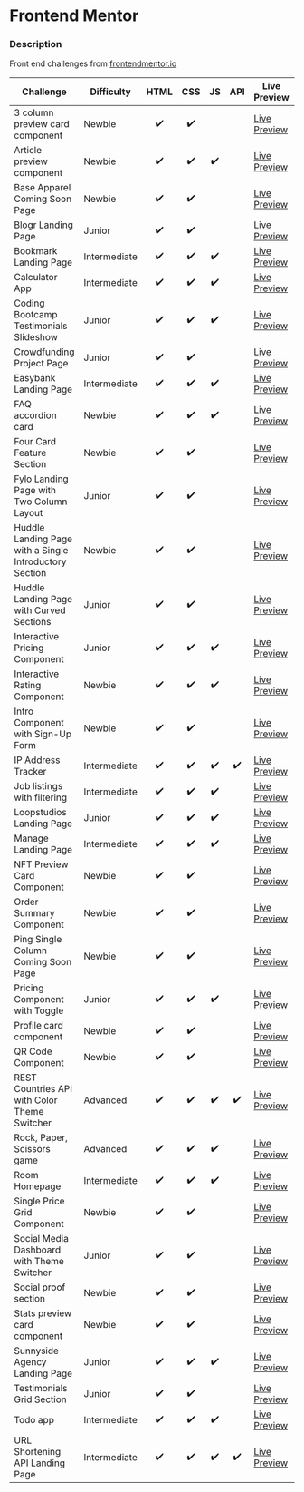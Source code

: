 # Frontend Mentor

### Description

Front end challenges from [frontendmentor.io](http://frontendmentor.io)

| Challenge                                              | Difficulty   | HTML | CSS | JS  | API | Live Preview                                                                                                                           | Code                                                                        |
| ------------------------------------------------------ | ------------ | :--: | :-: | :-: | :-: | -------------------------------------------------------------------------------------------------------------------------------------- | --------------------------------------------------------------------------- |
| 3 column preview card component                        | Newbie       |  ✔️  | ✔️  |     |     | [Live Preview](https://bobthered.github.io/frontendmentor.io/challenges/3-column-preview-card-component/build/)                        | [Code](./challenges/3-column-preview-card-component)                        |
| Article preview component                              | Newbie       |  ✔️  | ✔️  | ✔️  |     | [Live Preview](https://bobthered.github.io/frontendmentor.io/challenges/article-preview-component/)                                    | [Code](./challenges/article-preview-component)                              |
| Base Apparel Coming Soon Page                          | Newbie       |  ✔️  | ✔️  |     |     | [Live Preview](https://bobthered.github.io/frontendmentor.io/challenges/base-apparel-coming-soon-page/build/)                          | [Code](./challenges/base-apparel-coming-soon-page)                          |
| Blogr Landing Page                                     | Junior       |  ✔️  | ✔️  |     |     | [Live Preview](https://bobthered.github.io/frontendmentor.io/challenges/blogr-landing-page/build/)                                     | [Code](./challenges/blogr-landing-page)                                     |
| Bookmark Landing Page                                  | Intermediate |  ✔️  | ✔️  | ✔️  |     | [Live Preview](https://bobthered.github.io/frontendmentor.io/challenges/bookmark-landing-page/build/)                                  | [Code](./challenges/bookmark-landing-page)                                  |
| Calculator App                                         | Intermediate |  ✔️  | ✔️  | ✔️  |     | [Live Preview](https://bobthered.github.io/frontendmentor.io/challenges/calculator-app/build/)                                         | [Code](./challenges/calculator-app)                                         |
| Coding Bootcamp Testimonials Slideshow                 | Junior       |  ✔️  | ✔️  | ✔️  |     | [Live Preview](https://bobthered.github.io/frontendmentor.io/challenges/coding-bootcamp-testimonials-slider/build/)                    | [Code](./challenges/coding-bootcamp-testimonials-slider)                    |
| Crowdfunding Project Page                              | Junior       |  ✔️  | ✔️  |     |     | [Live Preview](https://bobthered.github.io/frontendmentor.io/challenges/crowdfunding-project-page/build/)                              | [Code](./challenges/crowdfunding-project-page)                              |
| Easybank Landing Page                                  | Intermediate |  ✔️  | ✔️  | ✔️  |     | [Live Preview](https://bobthered.github.io/frontendmentor.io/challenges/easybank-landing-page/build/)                                  | [Code](./challenges/easybank-landing-page)                                  |
| FAQ accordion card                                     | Newbie       |  ✔️  | ✔️  | ✔️  |     | [Live Preview](https://bobthered.github.io/frontendmentor.io/challenges/faq-accordion-card-main/)                                      | [Code](./challenges/faq-accordion-card)                                     |
| Four Card Feature Section                              | Newbie       |  ✔️  | ✔️  |     |     | [Live Preview](https://bobthered.github.io/frontendmentor.io/challenges/four-card-feature-section/build/)                              | [Code](./challenges/four-card-feature-section)                              |
| Fylo Landing Page with Two Column Layout               | Junior       |  ✔️  | ✔️  |     |     | [Live Preview](https://bobthered.github.io/frontendmentor.io/challenges/fylo-landing-page-with-two-column-layout/build/)               | [Code](./challenges/fylo-landing-page-with-two-column-layout)               |
| Huddle Landing Page with a Single Introductory Section | Newbie       |  ✔️  | ✔️  |     |     | [Live Preview](https://bobthered.github.io/frontendmentor.io/challenges/huddle-landing-page-with-a-single-introductory-section/build/) | [Code](./challenges/huddle-landing-page-with-a-single-introductory-section) |
| Huddle Landing Page with Curved Sections               | Junior       |  ✔️  | ✔️  |     |     | [Live Preview](https://bobthered.github.io/frontendmentor.io/challenges/huddle-landing-page-with-curved-sections/build/)               | [Code](./challenges/huddle-landing-page-with-curved-sections)               |
| Interactive Pricing Component                          | Junior       |  ✔️  | ✔️  | ✔️  |     | [Live Preview](https://bobthered.github.io/frontendmentor.io/challenges/interactive-pricing-component/build/)                          | [Code](./challenges/interactive-pricing-component)                          |
| Interactive Rating Component                           | Newbie       |  ✔️  | ✔️  | ✔️  |     | [Live Preview](https://bobthered.github.io/frontendmentor.io/challenges/interactive-rating-component/build/)                           | [Code](./challenges/interactive-rating-component)                           |
| Intro Component with Sign-Up Form                      | Newbie       |  ✔️  | ✔️  |     |     | [Live Preview](https://bobthered.github.io/frontendmentor.io/challenges/intro-component-with-sign-up-form/build/)                      | [Code](./challenges/intro-component-with-sign-up-form)                      |
| IP Address Tracker                                     | Intermediate |  ✔️  | ✔️  | ✔️  | ✔️  | [Live Preview](https://bobthered.github.io/frontendmentor.io/challenges/ip-address-tracker/build/)                                     | [Code](./challenges/ip-address-tracker)                                     |
| Job listings with filtering                            | Intermediate |  ✔️  | ✔️  | ✔️  |     | [Live Preview](https://bobthered.github.io/frontendmentor.io/challenges/job-listings-with-filtering/build/)                            | [Code](./challenges/job-listings-with-filtering)                            |
| Loopstudios Landing Page                               | Junior       |  ✔️  | ✔️  | ✔️  |     | [Live Preview](https://bobthered.github.io/frontendmentor.io/challenges/loopstudios-landing-page/build/)                               | [Code](./challenges/loopstudios-landing-page)                               |
| Manage Landing Page                                    | Intermediate |  ✔️  | ✔️  | ✔️  |     | [Live Preview](https://bobthered.github.io/frontendmentor.io/challenges/manage-landing-page/build/)                                    | [Code](./challenges/manage-landing-page)                                    |
| NFT Preview Card Component                             | Newbie       |  ✔️  | ✔️  |     |     | [Live Preview](https://bobthered.github.io/frontendmentor.io/challenges/nft-preview-card-component/build/)                             | [Code](./challenges/nft-preview-card-component)                             |
| Order Summary Component                                | Newbie       |  ✔️  | ✔️  |     |     | [Live Preview](https://bobthered.github.io/frontendmentor.io/challenges/order-summary-component/build/)                                | [Code](./challenges/order-summary-component)                                |
| Ping Single Column Coming Soon Page                    | Newbie       |  ✔️  | ✔️  |     |     | [Live Preview](https://bobthered.github.io/frontendmentor.io/challenges/ping-single-column-coming-soon-page/build/)                    | [Code](./challenges/ping-single-column-coming-soon-page)                    |
| Pricing Component with Toggle                          | Junior       |  ✔️  | ✔️  | ✔️  |     | [Live Preview](https://bobthered.github.io/frontendmentor.io/challenges/pricing-component-with-toggle/build/)                          | [Code](./challenges/pricing-component-with-toggle)                          |
| Profile card component                                 | Newbie       |  ✔️  | ✔️  |     |     | [Live Preview](https://bobthered.github.io/frontendmentor.io/challenges/profile-card-component-main/)                                  | [Code](./challenges/profile-card-component-main)                            |
| QR Code Component                                      | Newbie       |  ✔️  | ✔️  |     |     | [Live Preview](https://bobthered.github.io/frontendmentor.io/challenges/qr-code-component/build/)                                      | [Code](./challenges/qr-code-component)                                      |
| REST Countries API with Color Theme Switcher           | Advanced     |  ✔️  | ✔️  | ✔️  | ✔️  | [Live Preview](https://bobthered.github.io/frontendmentor.io/challenges/rest-countries-api-with-color-theme-switcher/build/)           | [Code](./challenges/rest-countries-api-with-color-theme-switcher)           |
| Rock, Paper, Scissors game                             | Advanced     |  ✔️  | ✔️  | ✔️  |     | [Live Preview](https://bobthered.github.io/frontendmentor.io/challenges/rock-paper-scissors/)                                          | [Code](./challenges/rock-paper-scissors)                                    |
| Room Homepage                                          | Intermediate |  ✔️  | ✔️  | ✔️  |     | [Live Preview](https://bobthered.github.io/frontendmentor.io/challenges/room-homepage/build/)                                          | [Code](./challenges/room-homepage)                                          |
| Single Price Grid Component                            | Newbie       |  ✔️  | ✔️  |     |     | [Live Preview](https://bobthered.github.io/frontendmentor.io/challenges/single-price-grid-component-test/build/)                       | [Code](./challenges/single-price-grid-component-test)                       |
| Social Media Dashboard with Theme Switcher             | Junior       |  ✔️  | ✔️  |     |     | [Live Preview](https://bobthered.github.io/frontendmentor.io/challenges/social-media-dashboard-with-theme-switcher/build)              | [Code](./challenges/social-media-dashboard-with-theme-switcher)             |
| Social proof section                                   | Newbie       |  ✔️  | ✔️  |     |     | [Live Preview](https://bobthered.github.io/frontendmentor.io/challenges/social-proof-section/)                                         | [Code](./challenges/social-proof-section)                                   |
| Stats preview card component                           | Newbie       |  ✔️  | ✔️  |     |     | [Live Preview](https://bobthered.github.io/frontendmentor.io/challenges/stats-preview-card-component/build/)                           | [Code](./challenges/stats-preview-card-component)                           |
| Sunnyside Agency Landing Page                          | Junior       |  ✔️  | ✔️  | ✔️  |     | [Live Preview](https://bobthered.github.io/frontendmentor.io/challenges/sunnyside-agency-landing-page/build/)                          | [Code](./challenges/sunnyside-agency-landing-page)                          |
| Testimonials Grid Section                              | Junior       |  ✔️  | ✔️  |     |     | [Live Preview](https://bobthered.github.io/frontendmentor.io/challenges/testimonials-grid-section/build/)                              | [Code](./challenges/testimonials-grid-section)                              |
| Todo app                                               | Intermediate |  ✔️  | ✔️  | ✔️  |     | [Live Preview](https://bobthered.github.io/frontendmentor.io/challenges/todo-app/)                                                     | [Code](./challenges/todo-app)                                               |
| URL Shortening API Landing Page                        | Intermediate |  ✔️  | ✔️  | ✔️  | ✔️  | [Live Preview](https://bobthered.github.io/frontendmentor.io/challenges/url-shortening-api-landing-page/build)                         | [Code](./challenges/url-shortening-api-landing-page)                        |
